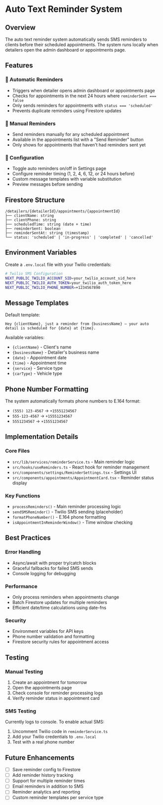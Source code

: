 # Auto Text Reminder System

## Overview
The auto text reminder system automatically sends SMS reminders to clients before their scheduled appointments. The system runs locally when detailers open the admin dashboard or appointments page.

## Features

### 🔹 Automatic Reminders
- Triggers when detailer opens admin dashboard or appointments page
- Checks for appointments in the next 24 hours where `reminderSent === false`
- Only sends reminders for appointments with `status === 'scheduled'`
- Prevents duplicate reminders using Firestore updates

### 🔹 Manual Reminders
- Send reminders manually for any scheduled appointment
- Available in the appointments list with a "Send Reminder" button
- Only shows for appointments that haven't had reminders sent yet

### 🔹 Configuration
- Toggle auto reminders on/off in Settings page
- Configure reminder timing (1, 2, 4, 6, 12, or 24 hours before)
- Custom message templates with variable substitution
- Preview messages before sending

## Firestore Structure

```
/detailers/{detailerId}/appointments/{appointmentId}
├── clientName: string
├── clientPhone: string
├── scheduledTime: string (date + time)
├── reminderSent: boolean
├── reminderSentAt: string (timestamp)
└── status: 'scheduled' | 'in-progress' | 'completed' | 'cancelled'
```

## Environment Variables

Create a `.env.local` file with your Twilio credentials:

```bash
# Twilio SMS Configuration
NEXT_PUBLIC_TWILIO_ACCOUNT_SID=your_twilio_account_sid_here
NEXT_PUBLIC_TWILIO_AUTH_TOKEN=your_twilio_auth_token_here
NEXT_PUBLIC_TWILIO_PHONE_NUMBER=+1234567890
```

## Message Templates

Default template:
```
Hey {clientName}, just a reminder from {businessName} — your auto detail is scheduled for {date} at {time}.
```

Available variables:
- `{clientName}` - Client's name
- `{businessName}` - Detailer's business name
- `{date}` - Appointment date
- `{time}` - Appointment time
- `{service}` - Service type
- `{carType}` - Vehicle type

## Phone Number Formatting

The system automatically formats phone numbers to E.164 format:
- `(555) 123-4567` → `+15551234567`
- `555-123-4567` → `+15551234567`
- `5551234567` → `+15551234567`

## Implementation Details

### Core Files
- `src/lib/services/reminderService.ts` - Main reminder logic
- `src/hooks/useReminders.ts` - React hook for reminder management
- `src/components/settings/ReminderSettings.tsx` - Settings UI
- `src/components/appointments/AppointmentCard.tsx` - Reminder status display

### Key Functions
- `processReminders()` - Main reminder processing logic
- `sendSMSReminder()` - Twilio SMS sending (placeholder)
- `formatPhoneNumber()` - E.164 phone formatting
- `isAppointmentInReminderWindow()` - Time window checking

## Best Practices

### Error Handling
- Async/await with proper try/catch blocks
- Graceful fallbacks for failed SMS sends
- Console logging for debugging

### Performance
- Only process reminders when appointments change
- Batch Firestore updates for multiple reminders
- Efficient date/time calculations using date-fns

### Security
- Environment variables for API keys
- Phone number validation and formatting
- Firestore security rules for appointment access

## Testing

### Manual Testing
1. Create an appointment for tomorrow
2. Open the appointments page
3. Check console for reminder processing logs
4. Verify reminder status in appointment card

### SMS Testing
Currently logs to console. To enable actual SMS:
1. Uncomment Twilio code in `reminderService.ts`
2. Add your Twilio credentials to `.env.local`
3. Test with a real phone number

## Future Enhancements

- [ ] Save reminder config to Firestore
- [ ] Add reminder history tracking
- [ ] Support for multiple reminder times
- [ ] Email reminders in addition to SMS
- [ ] Reminder analytics and reporting
- [ ] Custom reminder templates per service type 